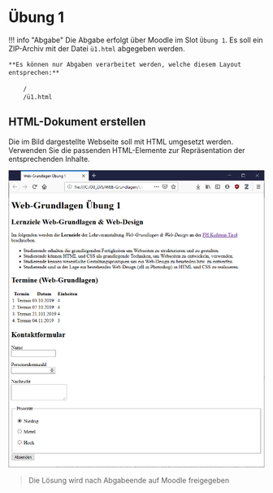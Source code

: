 # Übung 1

!!! info "Abgabe"
    Die Abgabe erfolgt über Moodle im Slot `Übung 1`. Es soll ein ZIP-Archiv mit der Datei `ü1.html` abgegeben werden.

    **Es können nur Abgaben verarbeitet werden, welche diesem Layout entsprechen:**

        /
        /ü1.html

## HTML-Dokument erstellen
    
Die im Bild dargestellte Webseite soll mit HTML umgesetzt werden. Verwenden Sie die passenden HTML-Elemente zur Repräsentation der entsprechenden Inhalte.

![Beispiel HTML-Dokument](01.png "Beispiel HTML-Dokument")

> Die Lösung wird nach Abgabeende auf Moodle freigegeben